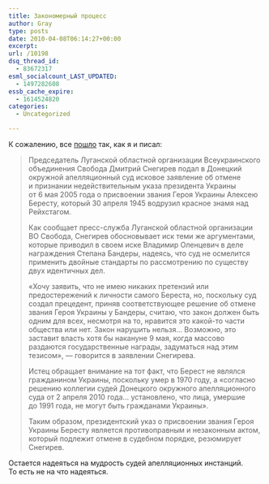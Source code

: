 ```yaml
---
title: Закономерный процесс
author: Gray
type: posts
date: 2010-04-08T06:14:27+00:00
excerpt:
url: /10198
dsq_thread_id:
  - 83672317
esml_socialcount_LAST_UPDATED:
  - 1497282608
essb_cache_expire:
  - 1614524820
categories:
  - Uncategorized

---
```








К&nbsp;сожалению, все <a href="http://korrespondent.net/ukraine/events/1064549" target="_blank">пошло</a> так, как я&nbsp;и&nbsp;писал:

> Председатель Луганской областной организации Всеукраинского объединения Свобода Дмитрий Снегирев подал в&nbsp;Донецкий окружной апелляционный суд исковое заявление об&nbsp;отмене и&nbsp;признании недействительным указа президента Украины от&nbsp;6&nbsp;мая 2005 года о&nbsp;присвоении звания Героя Украины Алексею Бересту, который 30 апреля 1945 водрузил красное знамя над Рейхстагом.
> 
> Как сообщает <nobr>пресс-служба</nobr> Луганской областной организации ВО&nbsp;Свобода, Снегирев обосновывает иск теми&nbsp;же аргументами, которые приводил в&nbsp;своем иске Владимир Оленцевич в&nbsp;деле награждения Степана Бандеры, надеясь, что суд не&nbsp;осмелится применить двойные стандарты по&nbsp;рассмотрению по&nbsp;существу двух идентичных дел.
> 
> &laquo;Хочу заявить, что не&nbsp;имею никаких претензий или предостережений к&nbsp;личности самого Береста, но, поскольку суд создал прецедент, приняв соответствующее решение об&nbsp;отмене звания Героя Украины у&nbsp;Бандеры, считаю, что закон должен быть одним для всех, несмотря на&nbsp;то, нравится это <nobr>какой-то</nobr> части общества или нет. Закон нарушить нельзя&hellip; Возможно, это заставит власть хотя&nbsp;бы накануне 9&nbsp;мая, когда массово раздаются государственные награды, задуматься над этим тезисом&raquo;,&nbsp;&mdash; говорится в&nbsp;заявлении Снегирева.
> 
> Истец обращает внимание на&nbsp;тот факт, что Берест не&nbsp;являлся гражданином Украины, поскольку умер в&nbsp;1970 году, а&nbsp;&laquo;согласно решению коллегии судей Донецкого окружного апелляционного суда от&nbsp;2 апреля 2010 года&hellip; установлено, что лица, умершие до&nbsp;1991 года, не&nbsp;могут быть гражданами Украины&raquo;. 
> 
> Таким образом, президентский указ о&nbsp;присвоении звания Героя Украины Бересту является противоправным и&nbsp;незаконным актом, который подлежит отмене в&nbsp;судебном порядке, резюмирует Снегирев. 

Остается надеяться на&nbsp;мудрость судей апелляционных инстанций. То&nbsp;есть не&nbsp;на&nbsp;что надеяться.
